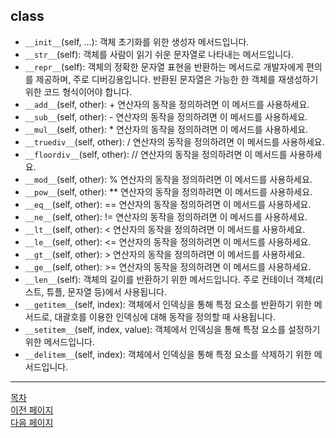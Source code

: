 ## class


- `__init__`(self, ...): 객체 초기화를 위한 생성자 메서드입니다.
- `__str__`(self): 객체를 사람이 읽기 쉬운 문자열로 나타내는 메서드입니다.
- `__repr__`(self): 객체의 정확한 문자열 표현을 반환하는 메서드로 개발자에게 편의를 제공하며, 주로 디버깅용입니다. 반환된 문자열은 가능한 한 객체를 재생성하기 위한 코드 형식이어야 합니다.
- `__add__`(self, other): + 연산자의 동작을 정의하려면 이 메서드를 사용하세요.
- `__sub__`(self, other): - 연산자의 동작을 정의하려면 이 메서드를 사용하세요.
- `__mul__`(self, other): * 연산자의 동작을 정의하려면 이 메서드를 사용하세요.
- `__truediv__`(self, other): / 연산자의 동작을 정의하려면 이 메서드를 사용하세요.
- `__floordiv__`(self, other): // 연산자의 동작을 정의하려면 이 메서드를 사용하세요.
- `__mod__`(self, other): % 연산자의 동작을 정의하려면 이 메서드를 사용하세요.
- `__pow__`(self, other): ** 연산자의 동작을 정의하려면 이 메서드를 사용하세요.
- `__eq__`(self, other): == 연산자의 동작을 정의하려면 이 메서드를 사용하세요.
- `__ne__`(self, other): != 연산자의 동작을 정의하려면 이 메서드를 사용하세요.
- `__lt__`(self, other): < 연산자의 동작을 정의하려면 이 메서드를 사용하세요.
- `__le__`(self, other): <= 연산자의 동작을 정의하려면 이 메서드를 사용하세요.
- `__gt__`(self, other): > 연산자의 동작을 정의하려면 이 메서드를 사용하세요.
- `__ge__`(self, other): >= 연산자의 동작을 정의하려면 이 메서드를 사용하세요.
- `__len__`(self): 객체의 길이를 반환하기 위한 메서드입니다. 주로 컨테이너 객체(리스트, 튜플, 문자열 등)에서 사용됩니다.
- `__getitem__`(self, index): 객체에서 인덱싱을 통해 특정 요소를 반환하기 위한 메서드로, 대괄호를 이용한 인덱싱에 대해 동작을 정의할 때 사용됩니다.
- `__setitem__`(self, index, value): 객체에서 인덱싱을 통해 특정 요소를 설정하기 위한 메서드입니다.
- `__delitem__`(self, index): 객체에서 인덱싱을 통해 특정 요소를 삭제하기 위한 메서드입니다.

---

<!--목차 & 다음으로 페이지 이동-->
[목차](https://github.com/Devcurve/Python/blob/main/README.md)<br>
[이전 페이지](https://github.com/Devcurve/Python/blob/main/Chapter_2/loopWhile.md)<br>
[다음 페이지](https://github.com/Devcurve/Python/blob/main/Chapter_2/class.md)
